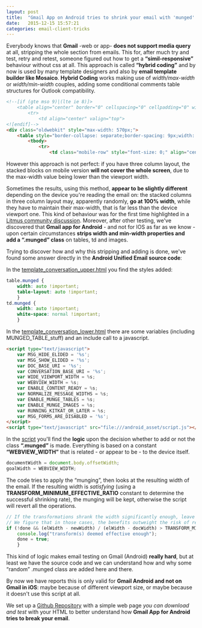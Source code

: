 ```yaml
---
layout: post
title:  "Gmail App on Android tries to shrink your email with 'munged' classes"
date:   2015-12-15 15:57:21
categories: email-client-tricks
---
```

Everybody knows that **Gmail** -web or app- **does not support media query** at all, stripping the whole *<style></style>* section from emails.
This for, after much try and test, retry and retest, someone figured out how to get a **“simil-responsive”** behaviour without css at all. This approach is called **“hybrid coding”** and by now is used by many template designers and also by **email template builder like Mosaico**.
**Hybrid Coding** works making use of *width/max-width* or *width/min-width* couples, adding some conditional comments table structures for Outlook compatibility.

```html
<!--[if (gte mso 9)|(lte ie 8)]>
    <table align="center" border="0" cellspacing="0" cellpadding="0" width="570">
        <tr>
            <td align="center" valign="top">
<![endif]-->
<div class="oldwebkit" style="max-width: 570px;">
    <table style="border-collapse: separate;border-spacing: 9px;width: 100%;max-width: 570px;background-color: #fff;" class="vb-row fullpad" bgcolor="#ffffff" border="0" cellpadding="0" cellspacing="9" width="570">
        <tbody>
            <tr>
                <td class="mobile-row" style="font-size: 0;" align="center" valign="top">[...]
```

However this approach is not perfect: if you have three column layout, the stacked blocks on mobile version **will not cover the whole screen**, due to the max-width value being lower than the viewport width.

<!--more-->

Sometimes the results, using this method, **appear to be slightly different** depending on the device you're reading the email on: the stacked columns in three column layout may, apparently randomly, **go at 100% width**, while they have to maintain their max-width, that is far less than the device viewport one. 
This kind of behaviour was for the first time highlighted in a [Litmus community discussion](https://litmus.com/community/code/4410-gmail-app-stacked-column-width-woes-no-media-queries). 
Moreover, after other testing, we've discovered that **Gmail app for Android** - and not for IOS as far as we know - upon certain circumstances **strips width and min-width properties and add a “.munged” class** on tables, td and images.


Trying to discover how and why this stripping and adding is done, we've found some answer directly in the **Android Unified Email source code**:

In the [template_conversation_upper.html](https://android.googlesource.com/platform/packages/apps/UnifiedEmail/+/525dfca7775adf3e01bb033122c9c7ed226ed213/res/raw/template_conversation_upper.html) you find the styles added:

```css
table.munged {
    width: auto !important;
    table-layout: auto !important;
    }
td.munged {
    width: auto !important;
    white-space: normal !important;
    }
```

In the [template_conversation_lower.html](https://android.googlesource.com/platform/packages/apps/UnifiedEmail/+/525dfca7775adf3e01bb033122c9c7ed226ed213/res/raw/template_conversation_lower.html) there are some variables (including MUNGED_TABLE_stuff) and an include call to a javascript.

```html   
<script type="text/javascript">
    var MSG_HIDE_ELIDED = '%s';
    var MSG_SHOW_ELIDED = '%s';
    var DOC_BASE_URI = '%s';
    var CONVERSATION_BASE_URI = '%s';
    var WIDE_VIEWPORT_WIDTH = %s;
    var WEBVIEW_WIDTH = %s;
    var ENABLE_CONTENT_READY = %s;
    var NORMALIZE_MESSAGE_WIDTHS = %s;
    var ENABLE_MUNGE_TABLES = %s;
    var ENABLE_MUNGE_IMAGES = %s;
    var RUNNING_KITKAT_OR_LATER = %s;
    var MSG_FORMS_ARE_DISABLED = '%s';
</script>
<script type="text/javascript" src="file:///android_asset/script.js"></script>
```

In the [script](https://android.googlesource.com/platform/packages/apps/UnifiedEmail/+/525dfca7775adf3e01bb033122c9c7ed226ed213/assets/script.js#245) you'll find the **logic** upon the decision whether to add or not the class **“.munged”** is made.
Everything is based on a constant **“WEBVIEW_WIDTH”** that is related - or appear to be - to the device itself.

```javascript  
documentWidth = document.body.offsetWidth;
goalWidth = WEBVIEW_WIDTH;
```

The code tries to apply the “munging”, then looks at the resulting width of the email.
If the resulting width is *satisfying* (using a **TRANSFORM_MINIMUM_EFFECTIVE_RATIO** constant to determine the successful shrinking rate), the munging will be kept, otherwise the script will revert all the operations. 

```javascript  
// If the transformations shrank the width significantly enough, leave them in place.
// We figure that in those cases, the benefits outweight the risk of rendering artifacts.
if (!done && (elWidth - newWidth) / (elWidth - docWidth) > TRANSFORM_MINIMUM_EFFECTIVE_RATIO) {
    console.log("transform(s) deemed effective enough");
    done = true;
    }
```

This kind of logic makes email testing on Gmail (Android) **really hard**, but at least we have the source code and we can understand how and why some “random” .munged class are added here and there.

By now we have reports this is only valid for **Gmail Android and not on Gmail in iOS**: maybe because of different viewport size, or maybe because it doesn't use this script at all.

We set up a [Github Repository](https://github.com/bago/android-gmail-emulator) with a simple web page *you can download and test* with your HTML to better understand how **Gmail App for Android tries to break your email**.

